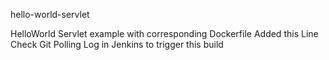 hello-world-servlet

HelloWorld Servlet example with corresponding Dockerfile
Added this Line Check Git Polling Log in Jenkins to trigger this build

